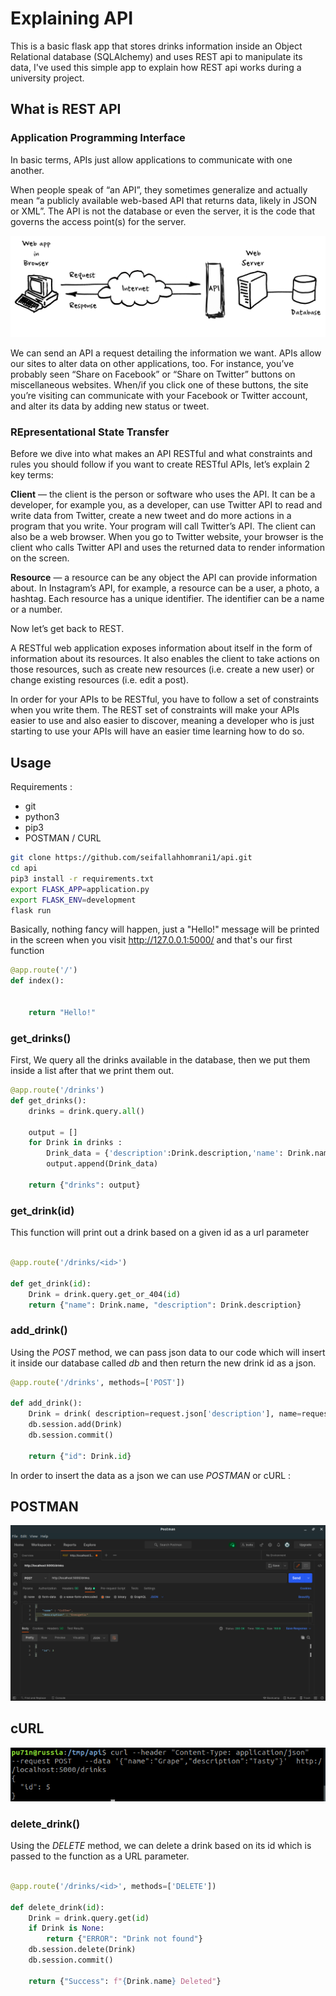 # Explaining API

This is a basic flask app that stores drinks information inside an Object Relational database (SQLAlchemy) and uses REST api to manipulate its data, I've used this simple app to explain how  REST api works during a university project.

## What is REST API

### Application Programming Interface

In basic terms, APIs just allow applications to communicate with one another.

When people speak of “an API”, they sometimes generalize and actually mean “a publicly available web-based API that returns data, likely in JSON or XML”. The API is not the database or even the server, it is the code that governs the access point(s) for the server.

![api explanation](api.png)

We can send an API a request detailing the information we want.
APIs allow our sites to alter data on other applications, too. For instance, you’ve probably seen “Share on Facebook” or “Share on Twitter” buttons on miscellaneous websites. When/if you click one of these buttons, the site you’re visiting can communicate with your Facebook or Twitter account, and alter its data by adding new status or tweet.

### REpresentational State Transfer

Before we dive into what makes an API RESTful and what constraints and rules you should follow if you want to create RESTful APIs, let’s explain 2 key terms:

**Client** — the client is the person or software who uses the API. It can be a developer, for example you, as a developer, can use Twitter API to read and write data from Twitter, create a new tweet and do more actions in a program that you write. Your program will call Twitter’s API. The client can also be a web browser. When you go to Twitter website, your browser is the client who calls Twitter API and uses the returned data to render information on the screen.

**Resource** — a resource can be any object the API can provide information about. In Instagram’s API, for example, a resource can be a user, a photo, a hashtag. Each resource has a unique identifier. The identifier can be a name or a number.

Now let’s get back to REST.

A RESTful web application exposes information about itself in the form of information about its resources. It also enables the client to take actions on those resources, such as create new resources (i.e. create a new user) or change existing resources (i.e. edit a post).

In order for your APIs to be RESTful, you have to follow a set of constraints when you write them. The REST set of constraints will make your APIs easier to use and also easier to discover, meaning a developer who is just starting to use your APIs will have an easier time learning how to do so.

## Usage

Requirements :

- git
- python3
- pip3
- POSTMAN / CURL

```bash
git clone https://github.com/seifallahhomrani1/api.git
cd api
pip3 install -r requirements.txt
export FLASK_APP=application.py
export FLASK_ENV=development
flask run
```

Basically, nothing fancy will happen, just a "Hello!" message will be printed in the screen when you visit http://127.0.0.1:5000/ and that's our first function

```python
@app.route('/')
def index():


    return "Hello!"

```

### get\_drinks()

First, We query all the drinks available in the database, then we put them inside a list after that we print them out.


```python
@app.route('/drinks')
def get_drinks():
    drinks = drink.query.all()

    output = []
    for Drink in drinks :
        Drink_data = {'description':Drink.description,'name': Drink.name}
        output.append(Drink_data)

    return {"drinks": output}

```

### get\_drink(id)

This function will print out a drink based on a given id as a url parameter

```python

@app.route('/drinks/<id>')

def get_drink(id):
    Drink = drink.query.get_or_404(id)
    return {"name": Drink.name, "description": Drink.description}

```

### add_drink()

Using the *POST* method, we can pass json data to our code which will insert it inside our database called *db* and then return the new drink id as a json.

```python
@app.route('/drinks', methods=['POST'])

def add_drink():
    Drink = drink( description=request.json['description'], name=request.json['name'])
    db.session.add(Drink)
    db.session.commit()

    return {"id": Drink.id}
```

In order to insert the data as a json we can use *POSTMAN* or cURL :

## POSTMAN

![postman](postman.png)

## cURL

![cURL](curl.png)

### delete_drink()

Using the *DELETE* method, we can delete a drink based on its id which is passed to the function as a URL parameter. 

```python

@app.route('/drinks/<id>', methods=['DELETE'])

def delete_drink(id):
    Drink = drink.query.get(id)
    if Drink is None: 
        return {"ERROR": "Drink not found"}
    db.session.delete(Drink)
    db.session.commit()

    return {"Success": f"{Drink.name} Deleted"}

```
